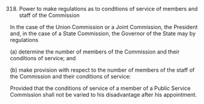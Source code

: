 318. Power to make regulations as to conditions of service of members and staff of the Commission

In the case of the Union Commission or a Joint Commission, the President and, in the case of a State Commission, the Governor of the State may by regulations

(a) determine the number of members of the Commission and their conditions of service; and

(b) make provision with respect to the number of members of the staff of the Commission and their conditions of service:

Provided that the conditions of service of a member of a Public Service Commission shall not be varied to his disadvantage after his appointment.

